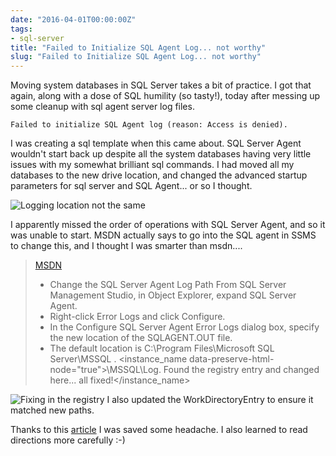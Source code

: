 ```yaml
---
date: "2016-04-01T00:00:00Z"
tags:
- sql-server
title: "Failed to Initialize SQL Agent Log... not worthy"
slug: "Failed to Initialize SQL Agent Log... not worthy"
---
```


Moving system databases in SQL Server takes a bit of practice. I got that again, along with a dose of SQL humility (so tasty!), today after messing up some cleanup with sql agent server log files.

```text
Failed to initialize SQL Agent log (reason: Access is denied).
```

I was creating a sql template when this came about. SQL Server Agent wouldn't start back up despite all the system databases having very little issues with my somewhat brilliant sql commands.
I had moved all my databases to the new drive location, and changed the advanced startup parameters for sql server and SQL Agent... or so I thought.

![Logging location not the same](/images/2016-04-01_18-20-41.png)

I apparently missed the order of operations with SQL Server Agent, and so it was unable to start. MSDN actually says to go into the SQL agent in SSMS to change this, and I thought I was smarter than msdn....

> [MSDN](https://msdn.microsoft.com/en-us/library/ms345408.aspx)
>
> *   Change the SQL Server Agent Log Path
> From SQL Server Management Studio, in Object Explorer, expand SQL Server Agent.
> *   Right-click Error Logs and click Configure.
> *   In the Configure SQL Server Agent Error Logs dialog box, specify the new location of the SQLAGENT.OUT file.
> *   The default location is C:\Program Files\Microsoft SQL Server\MSSQL
> <version data-preserve-html-node="true">.
> <instance_name data-preserve-html-node="true">\MSSQL\Log.
> Found the registry entry and changed here... all fixed!</instance_name></version>

![Fixing in the registry](/images/2016-04-01_18-16-31.png)
I also updated the WorkDirectoryEntry to ensure it matched new paths.

Thanks to this [article](https://blogs.msdn.microsoft.com/sqlserverfaq/2009/06/12/unable-to-start-sql-server-agent/) I was saved some headache. I also learned to read directions more carefully :-)
